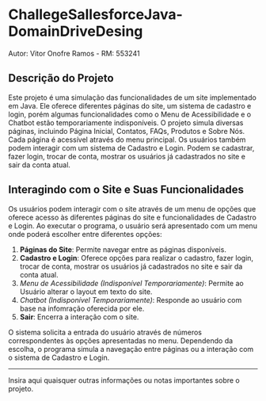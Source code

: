 # ChallegeSallesforceJava-DomainDriveDesing

Autor: Vitor Onofre Ramos - RM: 553241

## Descrição do Projeto

Este projeto é uma simulação das funcionalidades de um site implementado em Java. Ele oferece diferentes páginas do site, um sistema de cadastro e login, porém algumas funcionalidades como o Menu de Acessibilidade e o Chatbot estão temporariamente indisponíveis. O projeto simula diversas páginas, incluindo Página Inicial, Contatos, FAQs, Produtos e Sobre Nós. Cada página é acessível através do menu principal. Os usuários também podem interagir com um sistema de Cadastro e Login. Podem se cadastrar, fazer login, trocar de conta, mostrar os usuários já cadastrados no site e sair da conta atual.

## Interagindo com o Site e Suas Funcionalidades

Os usuários podem interagir com o site através de um menu de opções que oferece acesso às diferentes páginas do site e funcionalidades de Cadastro e Login. Ao executar o programa, o usuário será apresentado com um menu onde poderá escolher entre diferentes opções:

1. **Páginas do Site**: Permite navegar entre as páginas disponíveis.
2. **Cadastro e Login**: Oferece opções para realizar o cadastro, fazer login, trocar de conta, mostrar os usuários já cadastrados no site e sair da conta atual.
3. *Menu de Acessibilidade (Indisponível Temporariamente)*: Permite ao Usuário alterar o layout em texto do site.
4. *Chatbot (Indisponível Temporariamente)*: Responde ao usuário com base na infomração oferecida por ele.
5. **Sair**: Encerra a interação com o site.

O sistema solicita a entrada do usuário através de números correspondentes às opções apresentadas no menu. Dependendo da escolha, o programa simula a navegação entre páginas ou a interação com o sistema de Cadastro e Login.

---
Insira aqui quaisquer outras informações ou notas importantes sobre o projeto.
